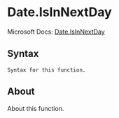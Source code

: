 ---
---

# Date.IsInNextDay

Microsoft Docs: [Date.IsInNextDay](https://docs.microsoft.com/en-us/powerquery-m/date-isinnextday)

## Syntax

```
Syntax for this function.
```

## About

About this function.

